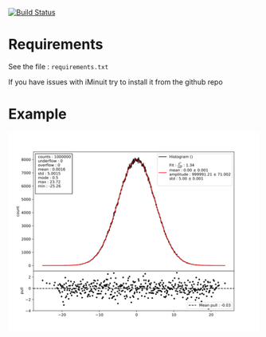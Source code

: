 [![Build Status](https://travis-ci.org/cta-sst-1m/histogram.svg?branch=master)](https://travis-ci.com/cta-sst-1m/histogram/)

# Requirements

See the file : ``requirements.txt``

  If you have issues with iMinuit try to install it from the github repo

# Example

![An example](docs/example.svg)
